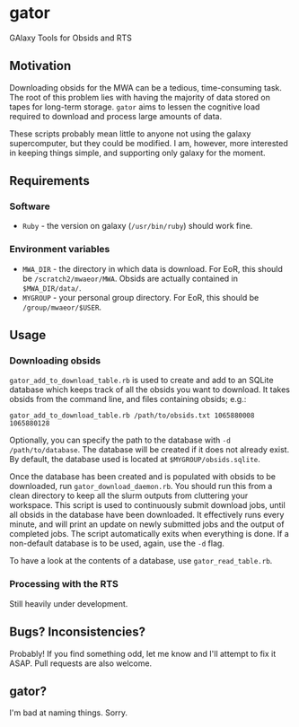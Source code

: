 # gator
GAlaxy Tools for Obsids and RTS


## Motivation
Downloading obsids for the MWA can be a tedious, time-consuming task. The root of this problem lies with having the majority of data stored on tapes for long-term storage. `gator` aims to lessen the cognitive load required to download and process large amounts of data.

These scripts probably mean little to anyone not using the galaxy supercomputer, but they could be modified. I am, however, more interested in keeping things simple, and supporting only galaxy for the moment.


## Requirements
### Software
+ `Ruby` - the version on galaxy (`/usr/bin/ruby`) should work fine.

### Environment variables
+ `MWA_DIR` - the directory in which data is download. For EoR, this should be `/scratch2/mwaeor/MWA`. Obsids are actually contained in `$MWA_DIR/data/`.
+ `MYGROUP` - your personal group directory. For EoR, this should be `/group/mwaeor/$USER`.


## Usage
### Downloading obsids
`gator_add_to_download_table.rb` is used to create and add to an SQLite database which keeps track of all the obsids you want to download. It takes obsids from the command line, and files containing obsids; e.g.:

`gator_add_to_download_table.rb /path/to/obsids.txt 1065880008 1065880128`

Optionally, you can specify the path to the database with `-d /path/to/database`. The database will be created if it does not already exist. By default, the database used is located at `$MYGROUP/obsids.sqlite`.

Once the database has been created and is populated with obsids to be downloaded, run `gator_download_daemon.rb`. You should run this from a clean directory to keep all the slurm outputs from cluttering your workspace. This script is used to continuously submit download jobs, until all obsids in the database have been downloaded. It effectively runs every minute, and will print an update on newly submitted jobs and the output of completed jobs. The script automatically exits when everything is done. If a non-default database is to be used, again, use the `-d` flag.

To have a look at the contents of a database, use `gator_read_table.rb`.


### Processing with the RTS
Still heavily under development.


## Bugs? Inconsistencies?
Probably! If you find something odd, let me know and I'll attempt to fix it ASAP. Pull requests are also welcome.


## gator?
I'm bad at naming things. Sorry.
